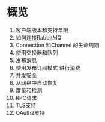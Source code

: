 # 概览

1. 客户端版本和支持年限
2. 如何连接RabbitMQ
3. Connection 和Channel 的生命周期
4. 使用交换器和队列
5. 发布消息
6. 使用发布订阅模式 进行消费
7. 并发安全
8. 从网络中自动恢复
9. 度量和检测
10. RPC请求
11. TLS支持
12. OAuth2支持